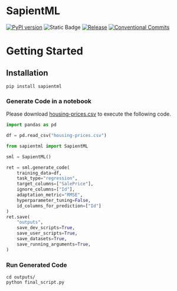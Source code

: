 # SapientML


[![PyPI version](https://badge.fury.io/py/sapientml.svg)](https://badge.fury.io/py/sapientml) ![Static Badge](https://img.shields.io/badge/python-3.10%20%7C%203.11-blue) [![Release](https://github.com/sapientml/sapientml/actions/workflows/release.yml/badge.svg)](https://github.com/sapientml/sapientml/actions/workflows/release.yml) [![Conventional Commits](https://img.shields.io/badge/Conventional%20Commits-1.0.0-%23FE5196?logo=conventionalcommits&logoColor=white)](https://conventionalcommits.org)


# Getting Started

## Installation

```
pip install sapientml
```

### Generate Code in a notebook

Please download [housing-prices.csv](https://github.com/sapientml/sapientml/files/12374429/housing-prices.csv) to execute the following code.

```py
import pandas as pd

df = pd.read_csv("housing-prices.csv")

from sapientml import SapientML

sml = SapientML()

ret = sml.generate_code(
    training_data=df,
    task_type="regression",
    target_columns=["SalePrice"],
    ignore_columns=["Id"],
    adaptation_metric="RMSE",
    hyperparameter_tuning=False,
    id_columns_for_prediction=["Id"]
)
ret.save(
    "outputs",
    save_dev_scripts=True,
    save_user_scripts=True,
    save_datasets=True,
    save_running_arguments=True,
)
```

### Run Generated Code

```
cd outputs/
python final_script.py
```


